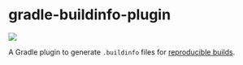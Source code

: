 # gradle-buildinfo-plugin

![](https://img.shields.io/badge/status-beta-lightgray.svg)

A Gradle plugin to generate `.buildinfo` files for [reproducible builds](https://reproducible-builds.org/docs/jvm/).